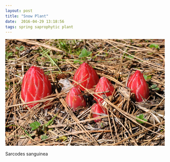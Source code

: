 ```yaml
---
layout: post
title: "Snow Plant"
date:  2016-04-29 13:18:56
tags: spring saprophytic plant
---
```


![Snow Plant](/images/sarcodes-sanguinea.png)

Sarcodes sanguinea

<!--more-->

